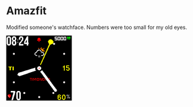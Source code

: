 # Amazfit
Modified someone's watchface. Numbers were too small for my old eyes.

<img src=noko_packed_animated_4.png>
